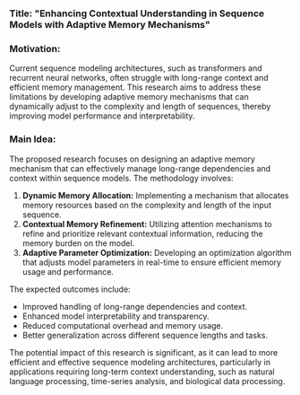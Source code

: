 ### Title: "Enhancing Contextual Understanding in Sequence Models with Adaptive Memory Mechanisms"

### Motivation:
Current sequence modeling architectures, such as transformers and recurrent neural networks, often struggle with long-range context and efficient memory management. This research aims to address these limitations by developing adaptive memory mechanisms that can dynamically adjust to the complexity and length of sequences, thereby improving model performance and interpretability.

### Main Idea:
The proposed research focuses on designing an adaptive memory mechanism that can effectively manage long-range dependencies and context within sequence models. The methodology involves:
1. **Dynamic Memory Allocation:** Implementing a mechanism that allocates memory resources based on the complexity and length of the input sequence.
2. **Contextual Memory Refinement:** Utilizing attention mechanisms to refine and prioritize relevant contextual information, reducing the memory burden on the model.
3. **Adaptive Parameter Optimization:** Developing an optimization algorithm that adjusts model parameters in real-time to ensure efficient memory usage and performance.

The expected outcomes include:
- Improved handling of long-range dependencies and context.
- Enhanced model interpretability and transparency.
- Reduced computational overhead and memory usage.
- Better generalization across different sequence lengths and tasks.

The potential impact of this research is significant, as it can lead to more efficient and effective sequence modeling architectures, particularly in applications requiring long-term context understanding, such as natural language processing, time-series analysis, and biological data processing.